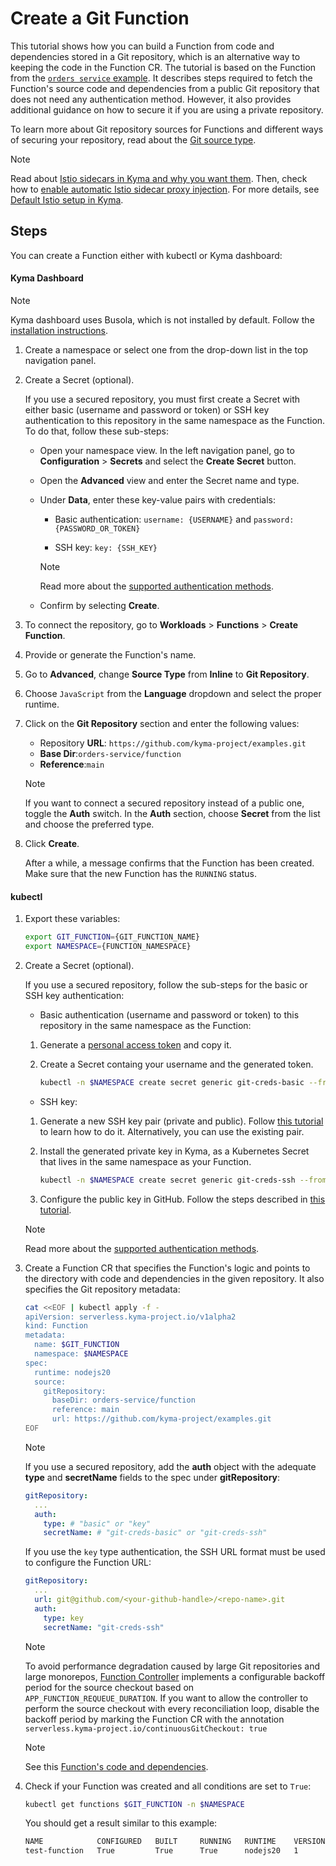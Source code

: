# Create a Git Function

This tutorial shows how you can build a Function from code and dependencies stored in a Git repository, which is an alternative way to keeping the code in the Function CR. The tutorial is based on the Function from the [`orders service` example](https://github.com/kyma-project/serverless/tree/main/examples/orders-service). It describes steps required to fetch the Function's source code and dependencies from a public Git repository that does not need any authentication method. However, it also provides additional guidance on how to secure it if you are using a private repository.

To learn more about Git repository sources for Functions and different ways of securing your repository, read about the [Git source type](../technical-reference/07-40-git-source-type.md).

> [!NOTE]
> Read about [Istio sidecars in Kyma and why you want them](https://kyma-project.io/docs/kyma/latest/01-overview/service-mesh/smsh-03-istio-sidecars-in-kyma/). Then, check how to [enable automatic Istio sidecar proxy injection](https://kyma-project.io/docs/kyma/latest/04-operation-guides/operations/smsh-01-istio-enable-sidecar-injection/). For more details, see [Default Istio setup in Kyma](https://kyma-project.io/docs/kyma/latest/01-overview/service-mesh/smsh-02-default-istio-setup-in-kyma/).

## Steps

You can create a Function either with kubectl or Kyma dashboard:

<!-- tabs:start -->

#### **Kyma Dashboard**

> [!NOTE]
> Kyma dashboard uses Busola, which is not installed by default. Follow the [installation instructions](https://github.com/kyma-project/busola/blob/main/docs/install-kyma-dashboard-manually.md).

1. Create a namespace or select one from the drop-down list in the top navigation panel.

2. Create a Secret (optional).

    If you use a secured repository, you must first create a Secret with either basic (username and password or token) or SSH key authentication to this repository in the same namespace as the Function. To do that, follow these sub-steps:

    - Open your namespace view. In the left navigation panel, go to **Configuration** > **Secrets** and select the **Create Secret** button.

    - Open the **Advanced** view and enter the Secret name and type.

    - Under **Data**, enter these key-value pairs with credentials:

        - Basic authentication: `username: {USERNAME}` and `password: {PASSWORD_OR_TOKEN}`

        - SSH key: `key: {SSH_KEY}`

        > [!NOTE]
        > Read more about the [supported authentication methods](../technical-reference/07-40-git-source-type.md).

    - Confirm by selecting **Create**.

3. To connect the repository, go to **Workloads** > **Functions** > **Create Function**.

4. Provide or generate the Function's name.

5. Go to **Advanced**, change **Source Type** from **Inline** to **Git Repository**.

6. Choose `JavaScript` from the **Language** dropdown and select the proper runtime.

7. Click on the **Git Repository** section and enter the following values:
   - Repository **URL**: `https://github.com/kyma-project/examples.git`
   - **Base Dir**:`orders-service/function`
   - **Reference**:`main`

    > [!NOTE]
    > If you want to connect a secured repository instead of a public one, toggle the **Auth** switch. In the **Auth** section, choose **Secret** from the list and choose the preferred type.

8. Click **Create**.

    After a while, a message confirms that the Function has been created.
    Make sure that the new Function has the `RUNNING` status.

#### **kubectl**

1. Export these variables:

    ```bash
    export GIT_FUNCTION={GIT_FUNCTION_NAME}
    export NAMESPACE={FUNCTION_NAMESPACE}
    ```

2. Create a Secret (optional).

    If you use a secured repository, follow the sub-steps for the basic or SSH key authentication:

    - Basic authentication (username and password or token) to this repository in the same namespace as the Function:
  
    1. Generate a [personal access token](https://docs.github.com/en/authentication/keeping-your-account-and-data-secure/managing-your-personal-access-tokens#creating-a-personal-access-token-classic) and copy it.
    2. Create a Secret containg your username and the generated token.

       ```bash
       kubectl -n $NAMESPACE create secret generic git-creds-basic --from-literal=username={GITHUB_USERNAME} --from-literal=password={GENERATED_PERSONAL_TOKEN}
       ```

    - SSH key:

    1. Generate a new SSH key pair (private and public). Follow [this tutorial](https://docs.github.com/en/authentication/connecting-to-github-with-ssh/generating-a-new-ssh-key-and-adding-it-to-the-ssh-agent) to learn how to do it. Alternatively, you can use the existing pair.
    2. Install the generated private key in Kyma, as a Kubernetes Secret that lives in the same namespace as your Function.

       ```bash
       kubectl -n $NAMESPACE create secret generic git-creds-ssh --from-file=key={PATH_TO_THE_FILE_WITH_PRIVATE_KEY}
       ```

    3. Configure the public key in GitHub. Follow the steps described in [this tutorial](https://docs.github.com/en/authentication/connecting-to-github-with-ssh/adding-a-new-ssh-key-to-your-github-account).

    > [!NOTE]
    > Read more about the [supported authentication methods](../technical-reference/07-40-git-source-type.md).

3. Create a Function CR that specifies the Function's logic and points to the directory with code and dependencies in the given repository. It also specifies the Git repository metadata:

   ```bash
   cat <<EOF | kubectl apply -f -
   apiVersion: serverless.kyma-project.io/v1alpha2
   kind: Function
   metadata:
     name: $GIT_FUNCTION
     namespace: $NAMESPACE
   spec:
     runtime: nodejs20
     source:
       gitRepository:
         baseDir: orders-service/function
         reference: main
         url: https://github.com/kyma-project/examples.git
   EOF
   ```

    > [!NOTE]
    > If you use a secured repository, add the **auth** object with the adequate **type** and **secretName** fields to the spec under **gitRepository**:

    ```yaml
    gitRepository:
      ...
      auth:
        type: # "basic" or "key"
        secretName: # "git-creds-basic" or "git-creds-ssh"
    ```
    If you use the `key` type authentication, the SSH URL format must be used to configure the Function URL:

    ```yaml
    gitRepository:
      ...
      url: git@github.com/<your-github-handle>/<repo-name>.git
      auth:
        type: key
        secretName: "git-creds-ssh"
    ```  

    > [!NOTE]
    > To avoid performance degradation caused by large Git repositories and large monorepos, [Function Controller](../resources/06-10-function-cr.md#related-resources-and-components) implements a configurable backoff period for the source checkout based on `APP_FUNCTION_REQUEUE_DURATION`. If you want to allow the controller to perform the source checkout with every reconciliation loop, disable the backoff period by marking the Function CR with the annotation `serverless.kyma-project.io/continuousGitCheckout: true`

    > [!NOTE]
    > See this [Function's code and dependencies](https://github.com/kyma-project/examples/tree/main/orders-service).

4. Check if your Function was created and all conditions are set to `True`:

    ```bash
    kubectl get functions $GIT_FUNCTION -n $NAMESPACE
    ```

    You should get a result similar to this example:

    ```bash
    NAME            CONFIGURED   BUILT     RUNNING   RUNTIME    VERSION   AGE
    test-function   True         True      True      nodejs20   1         96s
    ```

<!-- tabs:end -->
